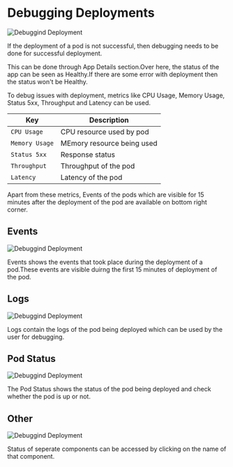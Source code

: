 # Debugging Deployments
![Debuggind Deployment](/depdebug1edit.JPG "Debuggind Deployment")

If the deployment of a pod is not successful, then debugging needs to be done for successful deployment.

This can be done through App Details section.Over here, the status of the app can be seen as Healthy.If there are some error with deployment then the status won't be Healthy.

To debug issues with deployment, metrics like CPU Usage, Memory Usage, Status 5xx, Throughput and Latency can be used.

Key | Description
----|----
`CPU Usage` | CPU resource used by pod
`Memory Usage` | MEmory resource being used
`Status 5xx` | Response status
`Throughput` | Throughput of the pod
`Latency` | Latency of the pod

Apart from these metrics, Events of the pods which are visible for 15 minutes after the deployment of the pod are available on bottom right corner.

## Events

![Debuggind Deployment](/depdebugeventedit.JPG "Debuggind Deployment")

Events shows the events that took place during the deployment of a pod.These events are visible duirng the first 15 minutes of deployment of the pod.


## Logs

![Debuggind Deployment](/depdebuglogsedit.JPG "Debuggind Deployment")

Logs contain the logs of the pod being deployed which can be used by the user for debugging.

## Pod Status

![Debuggind Deployment](/depdebugpodstatusedit.jpg "Debuggind Deployment")

The Pod Status shows the status of the pod being deployed and check whether the pod is up or not.

## Other

![Debuggind Deployment](/depdebugotheredit.jpg "Debuggind Deployment")

Status of seperate components can be accessed by clicking on the name of that component.








  
